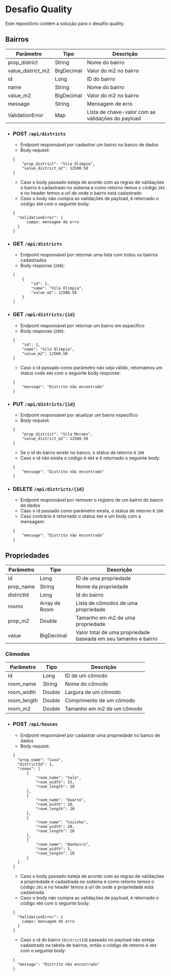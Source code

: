 # Desafio Quality

Este repositório contém a solução para o desafio quality.

## Bairros
| Parâmetro | Tipo | Descrição |
| --------- | ---- | ----------------- |
| prop_district | String | Nome do bairro |
| value_district_m2 | BigDecimal | Valor do m2 no bairro |
| id | Long | ID do bairro |
| name | String | Nome do bairro |
| value_m2 | BigDecimal | Valor do m2 no bairro |
| message | String | Mensagem de erro |
| ValidationError | Map | Lista de chave-valor com as validações do payload |
- ### POST ````/api/districts````
    - Endpoint responsável por cadastrar um bairro no banco de dados
    - Body request:
    ````
    {
        "prop_district": "Vila Olímpia",
        "value_district_m2": 12500.50
    }
    ````
    - Caso o body passado esteja de acordo com as regras de validações o bairro é
    cadastrado no sistema e como retorno temos o código ``201`` e no header temos
    a url de onde o bairro está cadastrado
    - Caso o body não cumpra as validações de payload, é retornado o código `400`
    com o seguinte body:
    ```
    {
      "ValidationError": {
          campo: mensagem de erro
      }
    }
    ```  
      
- ### GET `/api/districts`
    - Endpoint responsável por retornar uma lista com todos os bairros cadastrados
    - Body response (``200``):
    ```
    [
        {
            "id": 1,
            "name": "Vila Olímpia",
            "value_m2": 12500.50
        }
    ]
    ```

- ### GET ``/api/districts/{id}``
    - Endpoint responsável por retornar um bairro em específico
    - Body response (``200``):
    ```
    {
        "id": 1,
        "name": "Vila Olímpia",
        "value_m2": 12500.50
    }
    ```
    - Caso o id passado como parâmetro não seja válido, retornamos um status code
    `404` com o seguinte body response:
    ```
    {
        "message": "Distrito não encontrado"
    }
    ```  
  
- ### PUT `/api/districts/{id}`
    - Endpoint responsável por atualizar um bairro específico
    - Body request:
    ```
    {
        "prop_district": "Vila Moraes",
        "value_district_m2": 12500.50
    }
    ```
    - Se o id do bairro existir no banco, o status de retorno é `200`
    - Caso o id não exista o código é `404` e é retornado o seguinte body:
    ```
    {
        "message": "Distrito não encontrado"
    }
    ```  
  
- ### DELETE `/api/districts/{id}`
    - Endpoint responsável por remover o registro de um bairro do banco de dados
    - Caso o id passado como parâmetro exista, o status de retorno é `200`
    - Caso contrário é retornado o status ``404`` e um body com a mensagem:
    ```
    {
        "message": "Distrito não encontrado"
    }
    ```
  
## Propriedades
| Parâmetro | Tipo | Descrição |
| --------- | ---- | ----------------- |
| id | Long | ID de uma propriedade |
| prop_name | String | Nome da propriedade |
| districtId | Long | Id do bairro |
| rooms | Array de Room | Lista de cômodos de uma propriedade |
| prop_m2 | Double | Tamanho em m2 de uma propriedade |
| value | BigDecimal | Valor total de uma propriedade baseada em seu tamanho e bairro |

### Cômodos
| Parâmetro | Tipo | Descrição |
| --------- | ---- | --------- |
| id | Long | ID de um cômodo |
| room_name | String | Nome do cômodo |
| room_width | Double | Largura de um cômodo |
| room_length | Double | Comprimento de um cômodo |
| room_m2 | Double | Tamanho em m2 de um cômodo |

- ### POST ``/api/houses``
  - Endpoint responsável por cadastrar uma propriedade no banco de dados
  - Body request:
  ```
  {
    "prop_name": "Casa",
    "districtId": 1,
    "rooms": [
        {
            "room_name": "Sala",
            "room_width": 15,
            "room_length": 20
        },
        {
            "room_name": "Quarto",
            "room_width": 10,
            "room_length": 20
        },
        {
            "room_name": "Cozinha",
            "room_width": 20,
            "room_length": 20
        },
        {
            "room_name": "Banheiro",
            "room_width": 5,
            "room_length": 10
        }
    ]
  }
  ```
  - Caso o body passado esteja de acordo com as regras de validações a propriedade
  é cadastrada no sistema e como retorno temos o código ``201`` e no header temos
  a url de onde a propriedade está cadastrada
  - Caso o body não cumpra as validações de payload, é retornado o código `400`
  com o seguinte body:
  ```
  {
    "ValidationError": {
      campo: mensagem de erro
    }
  }
  ```  
  - Caso o id do bairro (``districtId``) passado no payload não esteja cadastrado
  na tabela de bairros, então o código de retorno é `404` com o seguinte body:
  ```
  {
    "message": "Distrito não encontrado"
  }
  ```   